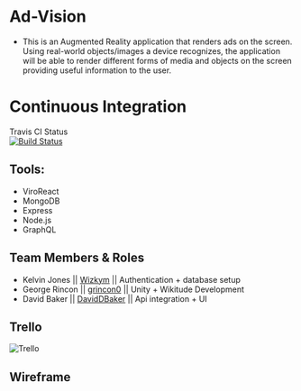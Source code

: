 # Ad-Vision

* This is an Augmented Reality application that renders ads on the screen. Using real-world objects/images a device recognizes, the application will be able to render different forms of media and objects on the screen providing useful information to the user. 

# Continuous Integration
Travis CI Status\
[![Build Status](https://travis-ci.com/Wizkym/Ad-Vision.svg?branch=master)](https://travis-ci.com/Wizkym/Ad-Vision)

## Tools:

* ViroReact
* MongoDB
* Express
* Node.js
* GraphQL

## Team Members & Roles

* Kelvin Jones || [Wizkym](https://github.com/Wizkym) || Authentication + database setup
* George Rincon || [grincon0](https://github.com/grincon0) || Unity + Wikitude Development
* David Baker || [DavidDBaker](https://github.com/DavidDBaker) || Api integration + UI

## Trello
![Trello](/assets/trello.png)

## Wireframe
